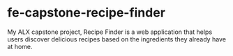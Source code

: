 # fe-capstone-recipe-finder
My ALX capstone project, Recipe Finder is a web application that helps users discover delicious recipes based on the ingredients they already have at home.

